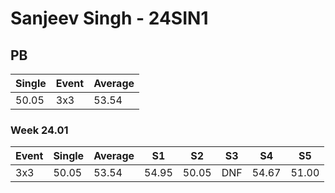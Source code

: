 # Sanjeev Singh - 24SIN1

## PB
|Single|Event|Average|
|----|----|----|
|50.05|3x3|53.54|
### Week 24.01
|Event|Single|Average|S1|S2|S3|S4|S5|
|-----|-------|------|--|--|--|--|--|
|3x3|50.05|53.54|54.95|50.05|DNF|54.67|51.00|
